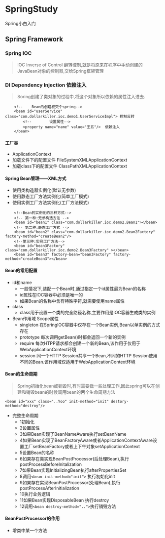 # SpringStudy
Spring小白入门

## Spring Framework

### Spring IOC
> IOC Inverse of Control 翻转控制,就是将原来在程序中手动创建的JavaBean对象的控制器,交给Spring框架管理

### DI Dependency Injection 依赖注入
> Soring创建了类对象的过程中,将这个对象所以依赖的属性注入进去.
```
    <!--    Bean的创建权交个spring-->
    <bean id="userService" class="com.dollarkiller.ioc.demo1.UserServiceImpl"> 控制反转
        <!--        设置属性-->
        <property name="name" value="王五"/>  依赖注入
    </bean>
```

#### 工厂类
- ApplicationContext 
- 加载文件下的配置文件 FileSystemXMLApplicationContext
- 加载class下的配置文件 ClassPathXMLApplicationContext 
#### Spring Bean管理——XML方式
- 使用类构造器实例化(默认无参数)
- 使用静态工厂方法实例化(简单工厂模式)
- 使用实例工厂方法实例化(工厂方法模式)
```
    <!--Bean的实例化的三种方式-->
    <!-- 第一种:无参构造方法 -->
    <bean id="bean1" class="com.dollarkiller.ioc.demo2.Bean1"></bean>
    <!-- 第二种:静态工厂方式 -->
    <bean id="bean2" class="com.dollarkiller.ioc.demo2.Bean2Factory" factory-method="createBean2"/>
    <!--第三种:实例工厂方法-->
    <bean id="bean3Factory" class="com.dollarkiller.ioc.demo2.Bean3Factory" ></bean>
    <bean id="bean3" factory-bean="bean3Factory" factory-method="createBean3"></bean>
```
#### Bean的常用配置
- id和name
  - 一般情况下,装配一个Bean时,通过指定一个id属性最为Bean的名称
  - id属性在IOC容器中必须是唯一的
  - 如果Bean的名称中含有特殊字符,就需要使用name属性
- class
  - class用于设置一个类的完全路径名称,主要作用是IOC容器生成类的实例
- Bean作用域 Scope属性
  - singleton 在SpringIOC容器中仅存在一个Bean实例,Bean以单实例的方式存在
  - prototype 每次调用getBean()时都会返回一个新的实例
  - require 每次HTPP请求都会创建一个新的Bean,该作用于仅用于WebApplicationContext环境
  - session 同一个HTTP Session共享一个Bean,不同的HTTP Session使用不同的Bean.该作用域仅适用于WebApplicationContext环境  
#### Bean的生命周期
> Spring初始化bean或销毁时,有时需要做一些处理工作,因此spring可以在创建和销毁bean的时候调用bean的两个生命周期方法
```
<bean id="xxx" class="..Yoo" init-method="init" destory-method="destroy"/>
```
- 完整生命周期
  - 1初始化
  - 2设置属性
  - 3如果Bean实现了BeanNameAware执行setBeanName
  - 4如果Bean实现了BeanFactoryAware或者ApplicationContextAware设置工厂setBeanFactory或者上下午对象setApplicationContext
  - 5设置Bean的名称
  - 6如果存在类实现BeanPostProcessor(后处理Bean),执行postProcessBeforeInitalization
  - 7如果Bean实现InitializingBean执行afterPropertiesSet
  - 8调用`<bean init-method="init">` 执行初始化init
  - 9如果存在实现BeanPostProcessor(处理Bean),执行postProcessAfterInitialization
  - 10执行业务逻辑
  - 11如果Bean实现DisposableBean 执行destroy
  - 12调用`<bean destroy-method="..">`执行销毁方法

#### BeanPostProcessor的作用
- 增类中某一个方法